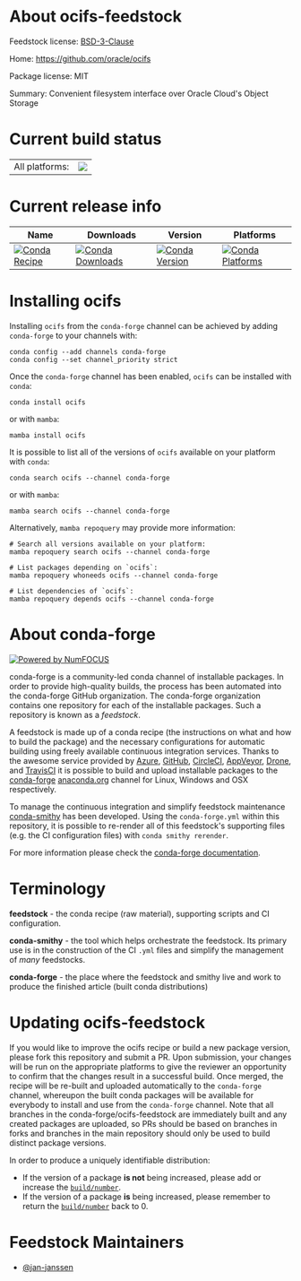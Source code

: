 About ocifs-feedstock
=====================

Feedstock license: [BSD-3-Clause](https://github.com/conda-forge/ocifs-feedstock/blob/main/LICENSE.txt)

Home: https://github.com/oracle/ocifs

Package license: MIT

Summary: Convenient filesystem interface over Oracle Cloud's Object Storage

Current build status
====================


<table><tr><td>All platforms:</td>
    <td>
      <a href="https://dev.azure.com/conda-forge/feedstock-builds/_build/latest?definitionId=22629&branchName=main">
        <img src="https://dev.azure.com/conda-forge/feedstock-builds/_apis/build/status/ocifs-feedstock?branchName=main">
      </a>
    </td>
  </tr>
</table>

Current release info
====================

| Name | Downloads | Version | Platforms |
| --- | --- | --- | --- |
| [![Conda Recipe](https://img.shields.io/badge/recipe-ocifs-green.svg)](https://anaconda.org/conda-forge/ocifs) | [![Conda Downloads](https://img.shields.io/conda/dn/conda-forge/ocifs.svg)](https://anaconda.org/conda-forge/ocifs) | [![Conda Version](https://img.shields.io/conda/vn/conda-forge/ocifs.svg)](https://anaconda.org/conda-forge/ocifs) | [![Conda Platforms](https://img.shields.io/conda/pn/conda-forge/ocifs.svg)](https://anaconda.org/conda-forge/ocifs) |

Installing ocifs
================

Installing `ocifs` from the `conda-forge` channel can be achieved by adding `conda-forge` to your channels with:

```
conda config --add channels conda-forge
conda config --set channel_priority strict
```

Once the `conda-forge` channel has been enabled, `ocifs` can be installed with `conda`:

```
conda install ocifs
```

or with `mamba`:

```
mamba install ocifs
```

It is possible to list all of the versions of `ocifs` available on your platform with `conda`:

```
conda search ocifs --channel conda-forge
```

or with `mamba`:

```
mamba search ocifs --channel conda-forge
```

Alternatively, `mamba repoquery` may provide more information:

```
# Search all versions available on your platform:
mamba repoquery search ocifs --channel conda-forge

# List packages depending on `ocifs`:
mamba repoquery whoneeds ocifs --channel conda-forge

# List dependencies of `ocifs`:
mamba repoquery depends ocifs --channel conda-forge
```


About conda-forge
=================

[![Powered by
NumFOCUS](https://img.shields.io/badge/powered%20by-NumFOCUS-orange.svg?style=flat&colorA=E1523D&colorB=007D8A)](https://numfocus.org)

conda-forge is a community-led conda channel of installable packages.
In order to provide high-quality builds, the process has been automated into the
conda-forge GitHub organization. The conda-forge organization contains one repository
for each of the installable packages. Such a repository is known as a *feedstock*.

A feedstock is made up of a conda recipe (the instructions on what and how to build
the package) and the necessary configurations for automatic building using freely
available continuous integration services. Thanks to the awesome service provided by
[Azure](https://azure.microsoft.com/en-us/services/devops/), [GitHub](https://github.com/),
[CircleCI](https://circleci.com/), [AppVeyor](https://www.appveyor.com/),
[Drone](https://cloud.drone.io/welcome), and [TravisCI](https://travis-ci.com/)
it is possible to build and upload installable packages to the
[conda-forge](https://anaconda.org/conda-forge) [anaconda.org](https://anaconda.org/)
channel for Linux, Windows and OSX respectively.

To manage the continuous integration and simplify feedstock maintenance
[conda-smithy](https://github.com/conda-forge/conda-smithy) has been developed.
Using the ``conda-forge.yml`` within this repository, it is possible to re-render all of
this feedstock's supporting files (e.g. the CI configuration files) with ``conda smithy rerender``.

For more information please check the [conda-forge documentation](https://conda-forge.org/docs/).

Terminology
===========

**feedstock** - the conda recipe (raw material), supporting scripts and CI configuration.

**conda-smithy** - the tool which helps orchestrate the feedstock.
                   Its primary use is in the construction of the CI ``.yml`` files
                   and simplify the management of *many* feedstocks.

**conda-forge** - the place where the feedstock and smithy live and work to
                  produce the finished article (built conda distributions)


Updating ocifs-feedstock
========================

If you would like to improve the ocifs recipe or build a new
package version, please fork this repository and submit a PR. Upon submission,
your changes will be run on the appropriate platforms to give the reviewer an
opportunity to confirm that the changes result in a successful build. Once
merged, the recipe will be re-built and uploaded automatically to the
`conda-forge` channel, whereupon the built conda packages will be available for
everybody to install and use from the `conda-forge` channel.
Note that all branches in the conda-forge/ocifs-feedstock are
immediately built and any created packages are uploaded, so PRs should be based
on branches in forks and branches in the main repository should only be used to
build distinct package versions.

In order to produce a uniquely identifiable distribution:
 * If the version of a package **is not** being increased, please add or increase
   the [``build/number``](https://docs.conda.io/projects/conda-build/en/latest/resources/define-metadata.html#build-number-and-string).
 * If the version of a package **is** being increased, please remember to return
   the [``build/number``](https://docs.conda.io/projects/conda-build/en/latest/resources/define-metadata.html#build-number-and-string)
   back to 0.

Feedstock Maintainers
=====================

* [@jan-janssen](https://github.com/jan-janssen/)

